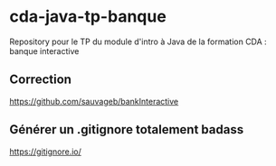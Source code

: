 # cda-java-tp-banque
Repository pour le TP du module d'intro à Java de la formation CDA : banque interactive

## Correction
https://github.com/sauvageb/bankInteractive

## Générer un .gitignore totalement badass
https://gitignore.io/
